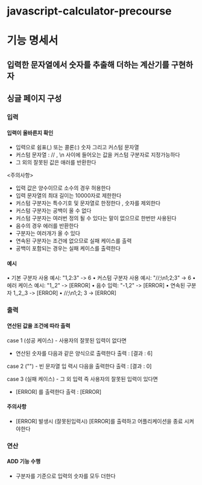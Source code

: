 # javascript-calculator-precourse

# 기능 명세서

## 입력한 문자열에서 숫자를 추출해 더하는 계산기를 구현하자

## 싱글 페이지 구성

### 입력

#### 입력이 올바른지 확인

- 입력으로 쉼표(,) 또는 콜론(:) 숫자 그리고 커스텀 문자열
- 커스텀 문자열 : // , \n 사이에 들어오는 값을 커스텀 구분자로 지정가능하다
- 그 외의 잘못된 값은 애러를 반환한다

<주의사항>

- 입력 값은 양수이므로 소수의 경우 허용한다
- 입력 문자열의 최대 길이는 10000자로 제한한다
- 커스텀 구분자는 특수기호 및 문자열로 한정한다 , 숫자를 제외한다
- 커스텀 구분자는 공백이 올 수 없다
- 커스텀 구분자는 여러번 정의 될 수 있다는 말이 없으므로 한번만 사용된다
- 음수의 경우 에러를 반환한다
- 구분자는 여러개가 올 수 있다
- 연속된 구분자는 조건에 없으므로 실패 케이스를 출력
- 공백이 포함되는 경우는 실패 케이스를 출력한다

#### 예시

• 기본 구분자 사용 예시: "1,2:3" -> 6
• 커스텀 구분자 사용 예시: "//;\n1;2;3" -> 6
• 에러 케이스 예시: "1,,2" -> [ERROR]
• 음수 입력: "-1,2" -> [ERROR]
• 연속된 구분자 1,,2,,3 -> [ERROR]
• //;\\n1;2; 3 -> [ERROR]

### 출력

#### 연산된 값을 조건에 따라 출력

case 1 (성공 케이스) - 사용자의 잘못된 입력이 없다면

- 연산된 숫자를 다음과 같은 양식으로 출력한다
  출력 : [결과 : 6]

case 2 ("") - 빈 문자열 입 력시 다음을 출력한다
출력 : [결과 : 0]

case 3 (실패 케이스) - 그 외 입력 즉 사용자의 잘못된 입력이 있다면

- [ERROR] 를 출력한다
  출력 : [ERROR]

#### 주의사항

- [ERROR] 발생시 (잘못된입력시) [ERROR]를 출력하고 어플리케이션을 종료 시켜야한다

### 연산

#### ADD 기능 수행

- 구분자를 기준으로 입력의 숫자를 모두 더한다

